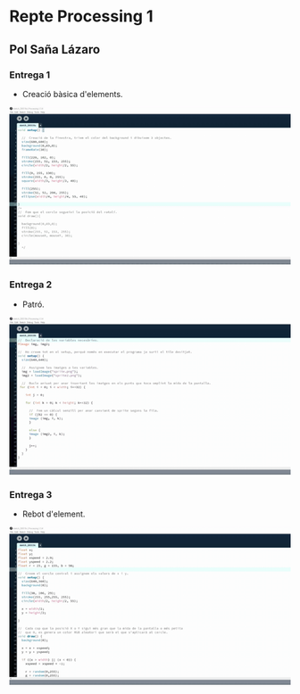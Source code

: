 # Repte Processing 1
## Pol Saña Lázaro

### Entrega 1

* Creació bàsica d'elements.

![GIF_1](docs/E1.gif)


### Entrega 2

* Patró.

![GIF_2](docs/E2.gif)


### Entrega 3

* Rebot d'element.

![GIF_3](docs/E3.gif)
